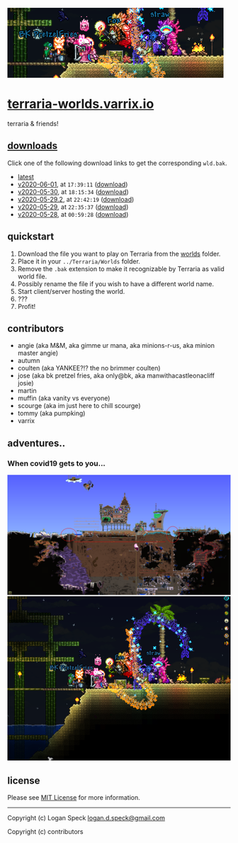 ![](assets/images/header.png)

# [terraria-worlds.varrix.io]

terraria & friends!

## [downloads]
Click one of the following download links to get the corresponding `wld.bak`.

- [latest]
- [v2020-06-01], at `17:39:11` ([download](https://github.com/varrix/terraria-worlds.varrix.io/releases/download/v2020-06-01/expertclass-2020_06_01_17.39.11.wld.bak))
- [v2020-05-30], at `18:15:34` ([download](https://github.com/varrix/terraria-worlds.varrix.io/releases/download/v2020-05-30/expertclass-2020_05_30_18.15.34.wld.bak))
- [v2020-05-29.2], at `22:42:19` ([download](https://github.com/varrix/terraria-worlds.varrix.io/releases/download/v2020-05-29.2/expertclass-2020_05_29_22.42.19.wld.bak))
- [v2020-05-29], at `22:35:37` ([download](https://github.com/varrix/terraria-worlds.varrix.io/releases/download/v2020-05-29/expertclass-2020_05_29_22.35.37.wld.bak))
- [v2020-05-28], at `00:59:28` ([download](https://github.com/varrix/terraria-worlds.varrix.io/releases/download/v2020-05-28/expertclass-2020_05_28_00.59.28.wld.bak))



## quickstart

1. Download the file you want to play on Terraria from the [worlds](worlds/) folder.
2. Place it in your `../Terraria/Worlds` folder.
3. Remove the `.bak` extension to make it recognizable by Terraria as valid world file.
4. Possibly rename the file if you wish to have a different world name.
5. Start client/server hosting the world.
6. ???
7. Profit!

## contributors
- angie (aka M&M, aka gimme ur mana, aka minions-r-us, aka minion master angie)
- autumn
- coulten (aka YANKEE?!? the no brimmer coulten)
- jose (aka bk pretzel fries, aka only@bk, aka manwithacastleonacliff josie)
- martin
- muffin (aka vanity vs everyone)
- scourge (aka im just here to chill scourge)
- tommy (aka pumpking)
- varrix

## adventures..

### When covid19 gets to you...

![](assets/images/aaaaaaaaaa.png)
![](assets/images/c19-is-getting-to-us.png)

## license
Please see [MIT License](LICENSE) for more information.

---

Copyright (c) Logan Speck <logan.d.speck@gmail.com>

Copyright (c) contributors

[terraria-worlds.varrix.io]: http://terraria-worlds.varrix.io/
[downloads]: https://github.com/varrix/terraria-worlds.varrix.io/releases
[latest]: https://github.com/varrix/terraria-worlds.varrix.io/releases/latest
[v2020-06-01]: https://github.com/varrix/terraria-worlds.varrix.io/releases/tag/v2020-06-01
[v2020-05-30]: https://github.com/varrix/terraria-worlds.varrix.io/releases/tag/v2020-05-30
[v2020-05-29.2]: https://github.com/varrix/terraria-worlds.varrix.io/releases/tag/v2020-05-29.2
[v2020-05-29]: https://github.com/varrix/terraria-worlds.varrix.io/releases/tag/v2020-05-29
[v2020-05-28]: https://github.com/varrix/terraria-worlds.varrix.io/releases/tag/v2020-05-28

